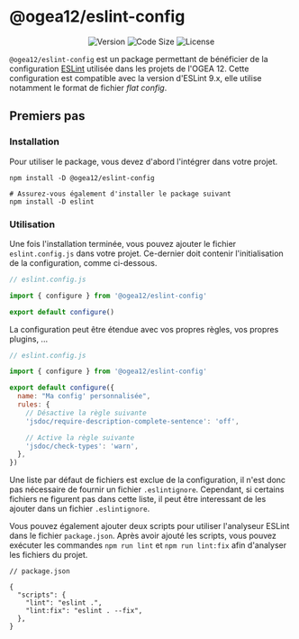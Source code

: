 # @ogea12/eslint-config

<div align="center">

![Version](https://img.shields.io/npm/v/@ogea12/eslint-config?style=for-the-badge&colorA=4c566a&colorB=5382a1&logo=npm&logoColor=white)
![Code Size](https://img.shields.io/github/languages/code-size/ogea12/eslint-config?style=for-the-badge&colorA=4c566a&colorB=ebcb8b&logo=github&logoColor=white)
![License](https://img.shields.io/github/license/ogea12/eslint-config?style=for-the-badge&colorA=4c566a&colorB=a3be8c)

</div>

`@ogea12/eslint-config` est un package permettant de bénéficier de la configuration [ESLint](https://eslint.org) utilisée dans les projets de l'OGEA 12. Cette configuration est compatible avec la version d'ESLint 9.x, elle utilise notamment le format de fichier _flat config_.

## Premiers pas

### Installation

Pour utiliser le package, vous devez d'abord l'intégrer dans votre projet.

```shell
npm install -D @ogea12/eslint-config

# Assurez-vous également d'installer le package suivant
npm install -D eslint
```

### Utilisation

Une fois l'installation terminée, vous pouvez ajouter le fichier `eslint.config.js` dans votre projet. Ce-dernier doit contenir l'initialisation de la configuration, comme ci-dessous.

```js
// eslint.config.js

import { configure } from '@ogea12/eslint-config'

export default configure()
```

La configuration peut être étendue avec vos propres règles, vos propres plugins, ...

```js
// eslint.config.js

import { configure } from '@ogea12/eslint-config'

export default configure({
  name: "Ma config' personnalisée",
  rules: {
    // Désactive la règle suivante
    'jsdoc/require-description-complete-sentence': 'off',

    // Active la règle suivante
    'jsdoc/check-types': 'warn',
  },
})
```

Une liste par défaut de fichiers est exclue de la configuration, il n'est donc pas nécessaire de fournir un fichier `.eslintignore`. Cependant, si certains fichiers ne figurent pas dans cette liste, il peut être interessant de les ajouter dans un fichier `.eslintignore`.

Vous pouvez également ajouter deux scripts pour utiliser l'analyseur ESLint dans le fichier `package.json`. Après avoir ajouté les scripts, vous pouvez exécuter les commandes `npm run lint` et `npm run lint:fix` afin d'analyser les fichiers du projet.

```jsonc
// package.json

{
  "scripts": {
    "lint": "eslint .",
    "lint:fix": "eslint . --fix",
  },
}
```
